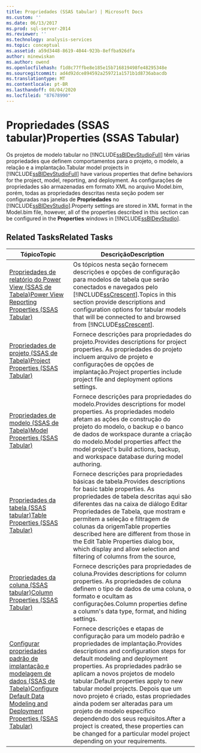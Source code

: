 ```yaml
---
title: Propriedades (SSAS tabular) | Microsoft Docs
ms.custom: ''
ms.date: 06/13/2017
ms.prod: sql-server-2014
ms.reviewer: ''
ms.technology: analysis-services
ms.topic: conceptual
ms.assetid: a59d3448-8619-4044-923b-8effba926dfa
author: minewiskan
ms.author: owend
ms.openlocfilehash: f1d8c77ffbe8e185e15b716819498fe48295348e
ms.sourcegitcommit: ad4d92dce894592a259721a1571b1d8736abacdb
ms.translationtype: MT
ms.contentlocale: pt-BR
ms.lasthandoff: 08/04/2020
ms.locfileid: "87678990"
---
```

# <a name="properties-ssas-tabular"></a><span data-ttu-id="a4206-102">Propriedades (SSAS tabular)</span><span class="sxs-lookup"><span data-stu-id="a4206-102">Properties (SSAS Tabular)</span></span>
  <span data-ttu-id="a4206-103">Os projetos de modelo tabular no [!INCLUDE[ssBIDevStudioFull](../../includes/ssbidevstudiofull-md.md)] têm várias propriedades que definem comportamentos para o projeto, o modelo, a relação e a implantação.</span><span class="sxs-lookup"><span data-stu-id="a4206-103">Tabular model projects in [!INCLUDE[ssBIDevStudioFull](../../includes/ssbidevstudiofull-md.md)] have various properties that define behaviors for the project, model, reporting, and deployment.</span></span> <span data-ttu-id="a4206-104">As configurações de propriedades são armazenadas em formato XML no arquivo Model.bim, porém, todas as propriedades descritas nesta seção podem ser configuradas nas janelas de **Propriedades** no [!INCLUDE[ssBIDevStudio](../../includes/ssbidevstudio-md.md)].</span><span class="sxs-lookup"><span data-stu-id="a4206-104">Property settings are stored in XML format in the Model.bim file, however, all of the properties described in this section can be configured in the **Properties** windows in [!INCLUDE[ssBIDevStudio](../../includes/ssbidevstudio-md.md)].</span></span>  
  
## <a name="related-tasks"></a><span data-ttu-id="a4206-105">Related Tasks</span><span class="sxs-lookup"><span data-stu-id="a4206-105">Related Tasks</span></span>  
  
|<span data-ttu-id="a4206-106">Tópico</span><span class="sxs-lookup"><span data-stu-id="a4206-106">Topic</span></span>|<span data-ttu-id="a4206-107">Descrição</span><span class="sxs-lookup"><span data-stu-id="a4206-107">Description</span></span>|  
|-----------|-----------------|  
|[<span data-ttu-id="a4206-108">Propriedades de relatório do Power View &#40;SSAS de Tabela&#41;</span><span class="sxs-lookup"><span data-stu-id="a4206-108">Power View Reporting Properties &#40;SSAS Tabular&#41;</span></span>](power-view-reporting-properties-ssas-tabular.md)|<span data-ttu-id="a4206-109">Os tópicos nesta seção fornecem descrições e opções de configuração para modelos de tabela que serão conectados e navegados pelo [!INCLUDE[ssCrescent](../../includes/sscrescent-md.md)].</span><span class="sxs-lookup"><span data-stu-id="a4206-109">Topics in this section provide descriptions and configuration options for tabular models that will be connected to and browsed from [!INCLUDE[ssCrescent](../../includes/sscrescent-md.md)].</span></span>|  
|[<span data-ttu-id="a4206-110">Propriedades de projeto &#40;SSAS de Tabela&#41;</span><span class="sxs-lookup"><span data-stu-id="a4206-110">Project Properties &#40;SSAS Tabular&#41;</span></span>](project-properties-ssas-tabular.md)|<span data-ttu-id="a4206-111">Fornece descrições para propriedades do projeto.</span><span class="sxs-lookup"><span data-stu-id="a4206-111">Provides descriptions for project properties.</span></span> <span data-ttu-id="a4206-112">As propriedades do projeto incluem arquivo de projeto e configurações de opções de implantação.</span><span class="sxs-lookup"><span data-stu-id="a4206-112">Project properties include project file and deployment options settings.</span></span>|  
|[<span data-ttu-id="a4206-113">Propriedades de modelo &#40;SSAS de Tabela&#41;</span><span class="sxs-lookup"><span data-stu-id="a4206-113">Model Properties &#40;SSAS Tabular&#41;</span></span>](model-properties-ssas-tabular.md)|<span data-ttu-id="a4206-114">Fornece descrições para propriedades do modelo.</span><span class="sxs-lookup"><span data-stu-id="a4206-114">Provides descriptions for model properties.</span></span> <span data-ttu-id="a4206-115">As propriedades modelo afetam as ações de construção do projeto do modelo, o backup e o banco de dados de workspace durante a criação do modelo.</span><span class="sxs-lookup"><span data-stu-id="a4206-115">Model properties affect the model project's build actions, backup, and workspace database during model authoring.</span></span>|  
|[<span data-ttu-id="a4206-116">Propriedades da tabela &#40;SSAS tabular&#41;</span><span class="sxs-lookup"><span data-stu-id="a4206-116">Table Properties &#40;SSAS Tabular&#41;</span></span>](table-properties-ssas-tabular.md)|<span data-ttu-id="a4206-117">Fornece descrições para propriedades básicas de tabela.</span><span class="sxs-lookup"><span data-stu-id="a4206-117">Provides descriptions for basic table properties.</span></span> <span data-ttu-id="a4206-118">As propriedades de tabela descritas aqui são diferentes das na caixa de diálogo Editar Propriedades de Tabela, que mostram e permitem a seleção e filtragem de colunas da origem</span><span class="sxs-lookup"><span data-stu-id="a4206-118">Table properties described here are different from those in the Edit Table Properties dialog box, which display and allow selection and filtering of columns from the source,</span></span>|  
|[<span data-ttu-id="a4206-119">Propriedades da coluna &#40;SSAS tabular&#41;</span><span class="sxs-lookup"><span data-stu-id="a4206-119">Column Properties &#40;SSAS Tabular&#41;</span></span>](column-properties-ssas-tabular.md)|<span data-ttu-id="a4206-120">Fornece descrições para propriedades de coluna.</span><span class="sxs-lookup"><span data-stu-id="a4206-120">Provides descriptions for column properties.</span></span> <span data-ttu-id="a4206-121">As propriedades de coluna definem o tipo de dados de uma coluna, o formato e ocultam as configurações.</span><span class="sxs-lookup"><span data-stu-id="a4206-121">Column properties define a column's data type, format, and hiding settings.</span></span>|  
|[<span data-ttu-id="a4206-122">Configurar propriedades padrão de implantação e modelagem de dados &#40;SSAS de Tabela&#41;</span><span class="sxs-lookup"><span data-stu-id="a4206-122">Configure Default Data Modeling and Deployment Properties &#40;SSAS Tabular&#41;</span></span>](configure-default-data-modeling-and-deployment-properties-ssas-tabular.md)|<span data-ttu-id="a4206-123">Fornece descrições e etapas de configuração para um modelo padrão e propriedades de implantação.</span><span class="sxs-lookup"><span data-stu-id="a4206-123">Provides descriptions and configuration steps for default modeling and deployment properties.</span></span> <span data-ttu-id="a4206-124">As propriedades padrão se aplicam a novos projetos de modelo tabular.</span><span class="sxs-lookup"><span data-stu-id="a4206-124">Default properties apply to new tabular model projects.</span></span> <span data-ttu-id="a4206-125">Depois que um novo projeto é criado, estas propriedades ainda podem ser alteradas para um projeto de modelo específico dependendo dos seus requisitos.</span><span class="sxs-lookup"><span data-stu-id="a4206-125">After a project is created, these properties can be changed for a particular model project depending on your requirements.</span></span>|  
  
  

